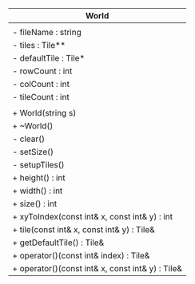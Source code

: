 | World                                            |
| -------------------------------------------------|
|                                                  |
| - fileName : string                              |
| - tiles : Tile**                                 |
| - defaultTile : Tile*                            |
| - rowCount : int                                 |
| - colCount : int                                 |
| - tileCount : int                                |
|                                                  |
| + World(string s)                                |
| + ~World()                                       |
| - clear()                                        |
| - setSize()                                      |
| - setupTiles()                                   |
| + height() : int                                 |
| + width() : int                                  |
| + size() : int                                   |
| + xyToIndex(const int& x, const int& y) : int    |
| + tile(const int& x, const int& y) : Tile&       |
| + getDefaultTile() : Tile&                       |
| + operator()(const int& index) : Tile&           |
| + operator()(const int& x, const int& y) : Tile& |